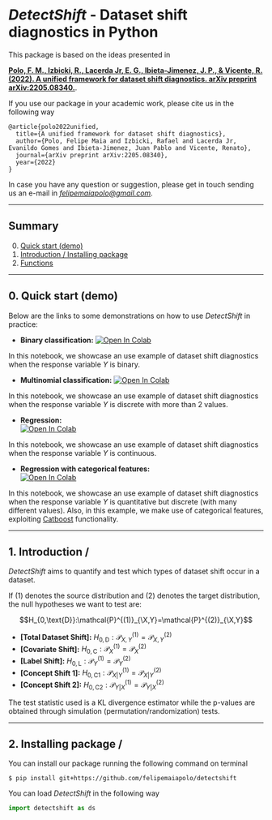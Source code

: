 # ***DetectShift*** - Dataset shift diagnostics in Python

This package is based on the ideas presented in

[**Polo, F. M., Izbicki, R., Lacerda Jr, E. G., Ibieta-Jimenez, J. P., & Vicente, R. (2022). A unified framework for dataset shift diagnostics. arXiv preprint arXiv:2205.08340.**](https://arxiv.org/abs/2205.08340). 

If you use our package in your academic work, please cite us in the following way

    @article{polo2022unified,
      title={A unified framework for dataset shift diagnostics},
      author={Polo, Felipe Maia and Izbicki, Rafael and Lacerda Jr, Evanildo Gomes and Ibieta-Jimenez, Juan Pablo and Vicente, Renato},
      journal={arXiv preprint arXiv:2205.08340},
      year={2022}
    }

In case you have any question or suggestion, please get in touch sending us an e-mail in *felipemaiapolo@gmail.com*.

--------------

## Summary

0. [Quick start (demo)](#0)
1. [Introduction / Installing package](#1)
2. [Functions ](#2)

--------------

<a name="0"></a>
## 0\. Quick start (demo)

Below are the links to some demonstrations on how to use *DetectShift* in practice:

- **Binary classification:** 
[![Open In Colab](https://colab.research.google.com/assets/colab-badge.svg)](https://colab.research.google.com/github/felipemaiapolo/detectshift/blob/main/Classification2.ipynb)  

In this notebook, we showcase an use example of dataset shift diagnostics when the response variable $Y$ is binary.

- **Multinomial classification:** 
[![Open In Colab](https://colab.research.google.com/assets/colab-badge.svg)](https://colab.research.google.com/github/felipemaiapolo/detectshift/blob/main/Classification2.ipynb)

In this notebook, we showcase an use example of dataset shift diagnostics when the response variable $Y$ is discrete with more than 2 values.

- **Regression:**  
[![Open In Colab](https://colab.research.google.com/assets/colab-badge.svg)](https://colab.research.google.com/github/felipemaiapolo/detectshift/blob/main/Regression1.ipynb)
 
In this notebook, we showcase an use example of dataset shift diagnostics when the response variable $Y$ is continuous.

- **Regression with categorical features:**  
[![Open In Colab](https://colab.research.google.com/assets/colab-badge.svg)](https://colab.research.google.com/github/felipemaiapolo/detectshift/blob/main/Regression2.ipynb)

In this notebook, we showcase an use example of dataset shift diagnostics when the response variable $Y$ is quantitative but discrete (with many different values). Also, in this example, we make use of categorical features, exploiting [Catboost](https://catboost.ai/) functionality.




--------------

<a name="1"></a>
## 1\. Introduction / 
*DetectShift* aims to quantify and test which types of dataset shift occur in a dataset. 

If (1) denotes the source distribution and (2) denotes the target distribution, the null hypotheses we want to test are:

$$H_{0,\text{D}}:\mathcal{P}^{(1)}_{\X,Y}=\mathcal{P}^{(2)}_{\X,Y}$$

- **[Total Dataset Shift]:** $H_{0,\text{D}}:\mathcal{P}^{(1)}_{X,Y}=\mathcal{P}^{(2)}_{X,Y}$ 
- **[Covariate Shift]:** $H_{0,\text{C}}:\mathcal{P}^{(1)}_{X}=\mathcal{P}^{(2)}_{X}$ 
- **[Label Shift]:** $H_{0,\text{L}}:\mathcal{P}^{(1)}_{Y}=\mathcal{P}^{(2)}_{Y}$ 
- **[Concept Shift 1]:** $H_{0,\text{C1}}:\mathcal{P}^{(1)}_{X|Y}=\mathcal{P}^{(2)}_{X|Y}$
- **[Concept Shift 2]:** $H_{0,\text{C2}}: \mathcal{P}^{(1)}_{Y|X}=\mathcal{P}^{(2)}_{Y|X}$ 

The test statistic used is a KL divergence estimator while the p-values are obtained through simulation (permutation/randomization) tests.

--------------

<a name="2"></a>
## 2\. Installing package / 


You can install our package running the following command on terminal
``` :sh
$ pip install git+https://github.com/felipemaiapolo/detectshift
```

You can load *DetectShift* in the following way

```python
import detectshift as ds
```
